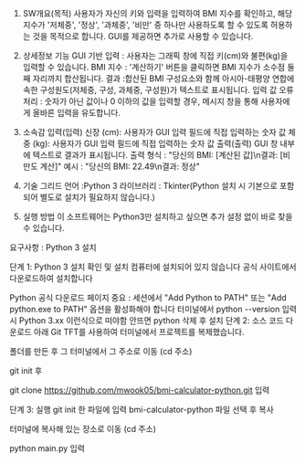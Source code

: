 1. SW개요(목적)
사용자가 자신의 키와 입력을 입력하여 BMI 지수를 확인하고, 해당 지수가 '저체중', '정상', '과체중', '비만' 중 하나만 사용하도록 할 수 있도록 허용하는 것을 목적으로 합니다. GUI를 제공하면 추가로 사용할 수 있습니다.

2. 상세정보 기능
GUI 기반 입력 : 사용자는 그래픽 창에 직접 키(cm)와 불편(kg)을 입력할 수 있습니다.
BMI 지수 : '계산하기' 버튼을 클릭하면 BMI 지수가 소수점 둘째 자리까지 합산됩니다.
결과 :합산된 BMI 구성요소와 함께 아시아-태평양 연합에 속한 구성원도(저체중, 구성, 과체중, 구성원)가 텍스트로 표시됩니다.
입력 값 오류 처리 : 숫자가 아닌 값이나 0 이하의 값을 입력할 경우, 메시지 창을 통해 사용자에게 올바른 입력을 유도합니다.
3. 소속감
입력(입력)
신장 (cm): 사용자가 GUI 입력 필드에 직접 입력하는 숫자 값
체중 (kg): 사용자가 GUI 입력 필드에 직접 입력하는 숫자 값
출력(출력)
GUI 창 내부에 텍스트로 결과가 표시됩니다.
출력 형식 : "당신의 BMI: [계산된 값]\n결과: [비만도 계산]"
예시 : "당신의 BMI: 22.49\n결과: 정상"
4. 기술 그리드
언어 :Python 3
라이브러리 : Tkinter(Python 설치 시 기본으로 포함되어 별도로 설치가 필요하지 않습니다.)
5. 실행 방법
이 소프트웨어는 Python3만 설치하고 싶으면 추가 설정 없이 바로 찾을 수 있습니다.

요구사항 : Python 3 설치

단계 1: Python 3 설치 확인 및 설치
컴퓨터에 설치되어 있지 않습니다 공식 사이트에서 다운로드하여 설치합니다

Python 공식 다운로드 페이지
중요 : 세션에서 "Add Python to PATH" 또는 "Add python.exe to PATH" 옵션을 활성화해야 합니다
터미널에서 python --version 입력시 Python 3.xx 이런식으로 떠야함 안뜨면 python 삭제 후 설치
단계 2: 소스 코드 다운로드
아래 Git TFT를 사용하여 터미널에서 프로젝트를 복제했습니다.

폴더를 만든 후 그 터미널에서 그 주소로 이동 (cd 주소)

git init 후

git clone https://github.com/mwook05/bmi-calculator-python.git 입력

단계 3: 실행
git init 한 파일에 입력 bmi-calculator-python 파일 선택 후 복사

터미널에 복사해 있는 장소로 이동 (cd 주소)

python main.py 입력
